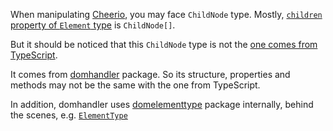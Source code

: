 
When manipulating [Cheerio](https://cheerio.js.org), you may face `ChildNode` type. Mostly, [`children` property of `Element` type](https://cheerio.js.org/docs/api/classes/Element#children) is `ChildNode[]`.

But it should be noticed that this `ChildNode` type is not the [one comes from TypeScript](https://github.com/microsoft/TypeScript/blob/4ece0a381be3d925b12b9a1626583578b8735805/src/lib/dom.generated.d.ts#L5670).

It comes from [domhandler](https://www.npmjs.com/package/domhandler) package. So its structure, properties and methods may not be the same with the one from TypeScript.

In addition, domhandler uses [domelementtype](https://www.npmjs.com/package/domelementtype) package internally, behind the scenes, e.g. [`ElementType`](https://domhandler.js.org/enums/_internal_.ElementType.html)
